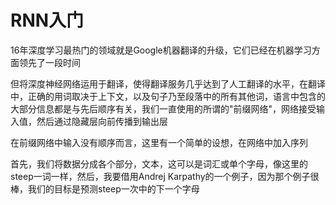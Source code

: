 # RNN入门

16年深度学习最热门的领域就是Google机器翻译的升级，它们已经在机器学习方面领先了一段时间

但将深度神经网络运用于翻译，使得翻译服务几乎达到了人工翻译的水平，在翻译中，正确的用词取决于上下文，以及句子乃至段落中的所有其他词，语言中包含的大部分信息都是与先后顺序有关，我们一直使用的所谓的"前缀网络"，网络接受输入值，然后通过隐藏层向前传播到输出层

在前缀网络中输入没有顺序而言，这里有一个简单的设想，在网络中加入序列

首先，我们将数据分成各个部分，文本，这可以是词汇或单个字母，像这里的steep一词一样，然后，我要借用Andrej Karpathy的一个例子，因为那个例子很棒，我们的目标是预测steep一次中的下一个字母
